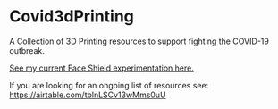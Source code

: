 # Covid3dPrinting

A Collection of 3D Printing resources to support fighting the COVID-19 outbreak.

[See my current Face Shield experimentation here.](https://github.com/jsfour/Covid3dPrinting/blob/master/face-shields.md)

If you are looking for an ongoing list of resources see: https://airtable.com/tblnLSCv13wMms0uU
